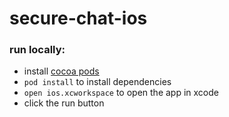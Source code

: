 # secure-chat-ios

### run locally:
* install [cocoa pods](https://cocoapods.org/)
* `pod install` to install dependencies
* `open ios.xcworkspace` to open the app in xcode
* click the run button
